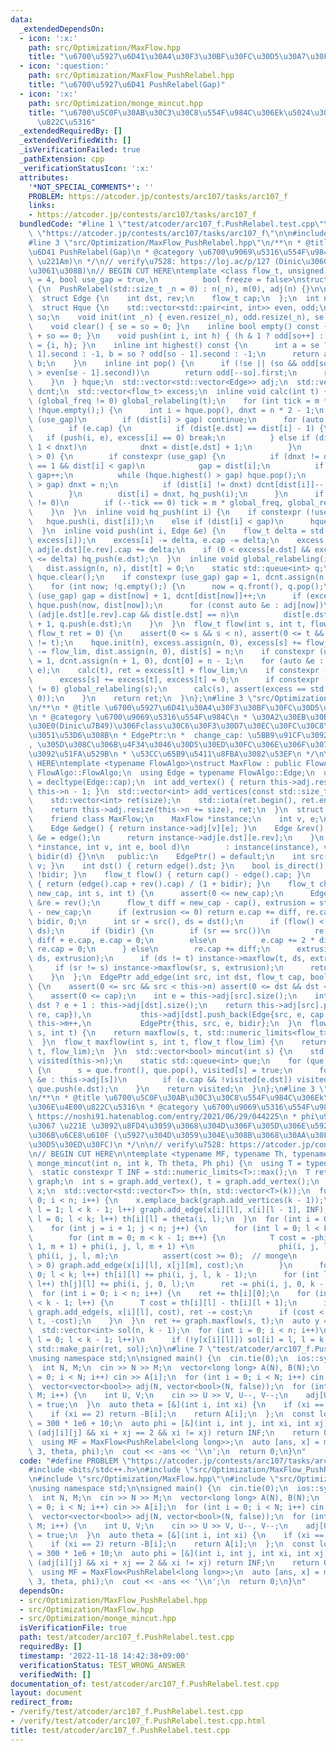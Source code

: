 ```yaml
---
data:
  _extendedDependsOn:
  - icon: ':x:'
    path: src/Optimization/MaxFlow.hpp
    title: "\u6700\u5927\u6D41\u30A4\u30F3\u30BF\u30FC\u30D5\u30A7\u30FC\u30B9"
  - icon: ':question:'
    path: src/Optimization/MaxFlow_PushRelabel.hpp
    title: "\u6700\u5927\u6D41 PushRelabel(Gap)"
  - icon: ':x:'
    path: src/Optimization/monge_mincut.hpp
    title: "\u6700\u5C0F\u30AB\u30C3\u30C8\u554F\u984C\u306Ek\u5024\u3078\u306E\u4E00\
      \u822C\u5316"
  _extendedRequiredBy: []
  _extendedVerifiedWith: []
  _isVerificationFailed: true
  _pathExtension: cpp
  _verificationStatusIcon: ':x:'
  attributes:
    '*NOT_SPECIAL_COMMENTS*': ''
    PROBLEM: https://atcoder.jp/contests/arc107/tasks/arc107_f
    links:
    - https://atcoder.jp/contests/arc107/tasks/arc107_f
  bundledCode: "#line 1 \"test/atcoder/arc107_f.PushRelabel.test.cpp\"\n#define PROBLEM\
    \ \"https://atcoder.jp/contests/arc107/tasks/arc107_f\"\n\n#include <bits/stdc++.h>\n\
    #line 3 \"src/Optimization/MaxFlow_PushRelabel.hpp\"\n/**\n * @title \u6700\u5927\
    \u6D41 PushRelabel(Gap)\n * @category \u6700\u9069\u5316\u554F\u984C\n *  O(n^2\
    \ \u221Am)\n */\n// verify\u7528: https://loj.ac/p/127 (Dinic\u3060\u3068\u843D\
    \u3061\u308B)\n// BEGIN CUT HERE\ntemplate <class flow_t, unsigned global_freq\
    \ = 4, bool use_gap = true,\n          bool freeze = false>\nstruct PushRelabel\
    \ {\n  PushRelabel(std::size_t _n = 0) : n(_n), m(0), adj(n) {}\n\n protected:\n\
    \  struct Edge {\n    int dst, rev;\n    flow_t cap;\n  };\n  int n, gap, m;\n\
    \  struct Hque {\n    std::vector<std::pair<int, int>> even, odd;\n    int se,\
    \ so;\n    void init(int _n) { even.resize(_n), odd.resize(_n), se = so = 0; };\n\
    \    void clear() { se = so = 0; }\n    inline bool empty() const { return se\
    \ + so == 0; }\n    void push(int i, int h) { (h & 1 ? odd[so++] : even[se++])\
    \ = {i, h}; }\n    inline int highest() const {\n      int a = se ? even[se -\
    \ 1].second : -1, b = so ? odd[so - 1].second : -1;\n      return a > b ? a :\
    \ b;\n    }\n    inline int pop() {\n      if (!se || (so && odd[so - 1].second\
    \ > even[se - 1].second))\n        return odd[--so].first;\n      return even[--se].first;\n\
    \    }\n  } hque;\n  std::vector<std::vector<Edge>> adj;\n  std::vector<int> dist,\
    \ dcnt;\n  std::vector<flow_t> excess;\n  inline void calc(int t) {\n    if constexpr\
    \ (global_freq != 0) global_relabeling(t);\n    for (int tick = m * global_freq;\
    \ !hque.empty();) {\n      int i = hque.pop(), dnxt = n * 2 - 1;\n      if constexpr\
    \ (use_gap)\n        if (dist[i] > gap) continue;\n      for (auto &e : adj[i])\n\
    \        if (e.cap) {\n          if (dist[e.dst] == dist[i] - 1) {\n         \
    \   if (push(i, e), excess[i] == 0) break;\n          } else if (dist[e.dst] +\
    \ 1 < dnxt)\n            dnxt = dist[e.dst] + 1;\n        }\n      if (excess[i]\
    \ > 0) {\n        if constexpr (use_gap) {\n          if (dnxt != dist[i] && dcnt[dist[i]]\
    \ == 1 && dist[i] < gap)\n            gap = dist[i];\n          if (dnxt == gap)\
    \ gap++;\n          while (hque.highest() > gap) hque.pop();\n          if (dnxt\
    \ > gap) dnxt = n;\n          if (dist[i] != dnxt) dcnt[dist[i]]--, dcnt[dnxt]++;\n\
    \        }\n        dist[i] = dnxt, hq_push(i);\n      }\n      if constexpr (global_freq\
    \ != 0)\n        if (--tick == 0) tick = m * global_freq, global_relabeling(t);\n\
    \    }\n  }\n  inline void hq_push(int i) {\n    if constexpr (!use_gap)\n   \
    \   hque.push(i, dist[i]);\n    else if (dist[i] < gap)\n      hque.push(i, dist[i]);\n\
    \  }\n  inline void push(int i, Edge &e) {\n    flow_t delta = std::min(e.cap,\
    \ excess[i]);\n    excess[i] -= delta, e.cap -= delta;\n    excess[e.dst] += delta,\
    \ adj[e.dst][e.rev].cap += delta;\n    if (0 < excess[e.dst] && excess[e.dst]\
    \ <= delta) hq_push(e.dst);\n  }\n  inline void global_relabeling(int t) {\n \
    \   dist.assign(n, n), dist[t] = 0;\n    static std::queue<int> q;\n    q.push(t),\
    \ hque.clear();\n    if constexpr (use_gap) gap = 1, dcnt.assign(n + 1, 0);\n\
    \    for (int now; !q.empty();) {\n      now = q.front(), q.pop();\n      if constexpr\
    \ (use_gap) gap = dist[now] + 1, dcnt[dist[now]]++;\n      if (excess[now] > 0)\
    \ hque.push(now, dist[now]);\n      for (const auto &e : adj[now])\n        if\
    \ (adj[e.dst][e.rev].cap && dist[e.dst] == n)\n          dist[e.dst] = dist[now]\
    \ + 1, q.push(e.dst);\n    }\n  }\n  flow_t flow(int s, int t, flow_t flow_lim,\
    \ flow_t ret = 0) {\n    assert(0 <= s && s < n), assert(0 <= t && t < n), assert(s\
    \ != t);\n    hque.init(n), excess.assign(n, 0), excess[s] += flow_lim;\n    excess[t]\
    \ -= flow_lim, dist.assign(n, 0), dist[s] = n;\n    if constexpr (use_gap) gap\
    \ = 1, dcnt.assign(n + 1, 0), dcnt[0] = n - 1;\n    for (auto &e : adj[s]) push(s,\
    \ e);\n    calc(t), ret = excess[t] + flow_lim;\n    if constexpr (!freeze) {\n\
    \      excess[s] += excess[t], excess[t] = 0;\n      if constexpr (global_freq\
    \ != 0) global_relabeling(s);\n      calc(s), assert(excess == std::vector<flow_t>(n,\
    \ 0));\n    }\n    return ret;\n  }\n};\n#line 3 \"src/Optimization/MaxFlow.hpp\"\
    \n/**\n * @title \u6700\u5927\u6D41\u30A4\u30F3\u30BF\u30FC\u30D5\u30A7\u30FC\u30B9\
    \n * @category \u6700\u9069\u5316\u554F\u984C\n * \u30A2\u30EB\u30B4\u30EA\u30BA\
    \u30E0(Dinic\u7B49)\u306Fclass\u30C6\u30F3\u30D7\u30EC\u30FC\u30C8\u3067\u53D7\
    \u3051\u53D6\u308B\n * EdgePtr:\n *  change_cap: \u5BB9\u91CF\u3092\u5909\u66F4\
    , \u305D\u308C\u306B\u4F34\u3046\u30D5\u30ED\u30FC\u306E\u306F\u307F\u51FA\u3057\
    \u3092\u51FA\u529B\n * \u53CC\u65B9\u5411\u8FBA\u3082\u53EF\n */\n\n// BEGIN CUT\
    \ HERE\ntemplate <typename FlowAlgo>\nstruct MaxFlow : public FlowAlgo {\n  using\
    \ FlowAlgo::FlowAlgo;\n  using Edge = typename FlowAlgo::Edge;\n  using flow_t\
    \ = decltype(Edge::cap);\n  int add_vertex() { return this->adj.resize(++this->n),\
    \ this->n - 1; }\n  std::vector<int> add_vertices(const std::size_t size) {\n\
    \    std::vector<int> ret(size);\n    std::iota(ret.begin(), ret.end(), this->n);\n\
    \    return this->adj.resize(this->n += size), ret;\n  }\n  struct EdgePtr {\n\
    \    friend class MaxFlow;\n    MaxFlow *instance;\n    int v, e;\n    bool bidir;\n\
    \    Edge &edge() { return instance->adj[v][e]; }\n    Edge &rev() {\n      Edge\
    \ &e = edge();\n      return instance->adj[e.dst][e.rev];\n    }\n    EdgePtr(MaxFlow\
    \ *instance, int v, int e, bool d)\n        : instance(instance), v(v), e(e),\
    \ bidir(d) {}\n\n   public:\n    EdgePtr() = default;\n    int src() { return\
    \ v; }\n    int dst() { return edge().dst; }\n    bool is_direct() const { return\
    \ !bidir; }\n    flow_t flow() { return cap() - edge().cap; }\n    flow_t cap()\
    \ { return (edge().cap + rev().cap) / (1 + bidir); }\n    flow_t change_cap(flow_t\
    \ new_cap, int s, int t) {\n      assert(0 <= new_cap);\n      Edge &e = edge(),\
    \ &re = rev();\n      flow_t diff = new_cap - cap(), extrusion = std::abs(flow())\
    \ - new_cap;\n      if (extrusion <= 0) return e.cap += diff, re.cap += diff *\
    \ bidir, 0;\n      int sr = src(), ds = dst();\n      if (flow() < 0) std::swap(sr,\
    \ ds);\n      if (bidir) {\n        if (sr == src())\n          re.cap += 2 *\
    \ diff + e.cap, e.cap = 0;\n        else\n          e.cap += 2 * diff + re.cap,\
    \ re.cap = 0;\n      } else\n        re.cap += diff;\n      extrusion -= instance->maxflow(sr,\
    \ ds, extrusion);\n      if (ds != t) instance->maxflow(t, ds, extrusion);\n \
    \     if (sr != s) instance->maxflow(sr, s, extrusion);\n      return extrusion;\n\
    \    }\n  };\n  EdgePtr add_edge(int src, int dst, flow_t cap, bool bidir = false)\
    \ {\n    assert(0 <= src && src < this->n) assert(0 <= dst && dst < this->n);\n\
    \    assert(0 <= cap);\n    int e = this->adj[src].size();\n    int re = src ==\
    \ dst ? e + 1 : this->adj[dst].size();\n    return this->adj[src].push_back(Edge{dst,\
    \ re, cap}),\n           this->adj[dst].push_back(Edge{src, e, cap * bidir}),\
    \ this->m++,\n           EdgePtr{this, src, e, bidir};\n  }\n  flow_t maxflow(int\
    \ s, int t) {\n    return maxflow(s, t, std::numeric_limits<flow_t>::max());\n\
    \  }\n  flow_t maxflow(int s, int t, flow_t flow_lim) {\n    return this->flow(s,\
    \ t, flow_lim);\n  }\n  std::vector<bool> mincut(int s) {\n    std::vector<bool>\
    \ visited(this->n);\n    static std::queue<int> que;\n    for (que.push(s); !que.empty();)\
    \ {\n      s = que.front(), que.pop(), visited[s] = true;\n      for (const auto\
    \ &e : this->adj[s])\n        if (e.cap && !visited[e.dst]) visited[e.dst] = true,\
    \ que.push(e.dst);\n    }\n    return visited;\n  }\n};\n#line 3 \"src/Optimization/monge_mincut.hpp\"\
    \n/**\n * @title \u6700\u5C0F\u30AB\u30C3\u30C8\u554F\u984C\u306Ek\u5024\u3078\
    \u306E\u4E00\u822C\u5316\n * @category \u6700\u9069\u5316\u554F\u984C\n * @see\
    \ https://noshi91.hatenablog.com/entry/2021/06/29/044225\n * phi\u95A2\u6570\u7B49\
    \u3067 \u221E \u3092\u8FD4\u3059\u3068\u304D\u306F\u305D\u306E\u5927\u304D\u3055\
    \u306B\u6CE8\u610F (\u5927\u304D\u3059\u304E\u308B\u3068\u30AA\u30FC\u30D0\u30FC\
    \u30D5\u30ED\u30FC)\n */\n\n// verify\u7528: https://atcoder.jp/contests/kupc2019/tasks/kupc2019_h\n\
    \n// BEGIN CUT HERE\n\ntemplate <typename MF, typename Th, typename Ph>\nauto\
    \ monge_mincut(int n, int k, Th theta, Ph phi) {\n  using T = typename MF::flow_t;\n\
    \  static constexpr T INF = std::numeric_limits<T>::max();\n  T ret = 0;\n  MF\
    \ graph;\n  int s = graph.add_vertex(), t = graph.add_vertex();\n  std::vector<std::vector<int>>\
    \ x;\n  std::vector<std::vector<T>> th(n, std::vector<T>(k));\n  for (int i =\
    \ 0; i < n; i++) {\n    x.emplace_back(graph.add_vertices(k - 1));\n    for (int\
    \ l = 1; l < k - 1; l++) graph.add_edge(x[i][l], x[i][l - 1], INF);\n    for (int\
    \ l = 0; l < k; l++) th[i][l] = theta(i, l);\n  }\n  for (int i = 0; i < n; i++)\n\
    \    for (int j = i + 1; j < n; j++) {\n      for (int l = 0; l < k - 1; l++)\n\
    \        for (int m = 0; m < k - 1; m++) {\n          T cost = -phi(i, j, l +\
    \ 1, m + 1) + phi(i, j, l, m + 1) +\n                   phi(i, j, l + 1, m) -\
    \ phi(i, j, l, m);\n          assert(cost >= 0);  // monge\n          if (cost\
    \ > 0) graph.add_edge(x[i][l], x[j][m], cost);\n        }\n      for (int l =\
    \ 0; l < k; l++) th[i][l] += phi(i, j, l, k - 1);\n      for (int l = 0; l < k;\
    \ l++) th[j][l] += phi(i, j, 0, l);\n      ret -= phi(i, j, 0, k - 1);\n    }\n\
    \  for (int i = 0; i < n; i++) {\n    ret += th[i][0];\n    for (int l = 0; l\
    \ < k - 1; l++) {\n      T cost = th[i][l] - th[i][l + 1];\n      if (cost > 0)\
    \ graph.add_edge(s, x[i][l], cost), ret -= cost;\n      if (cost < 0) graph.add_edge(x[i][l],\
    \ t, -cost);\n    }\n  }\n  ret += graph.maxflow(s, t);\n  auto y = graph.mincut(s);\n\
    \  std::vector<int> sol(n, k - 1);\n  for (int i = 0; i < n; i++)\n    for (int\
    \ l = 0; l < k - 1; l++)\n      if (!y[x[i][l]]) sol[i] = l, l = k;\n  return\
    \ std::make_pair(ret, sol);\n}\n#line 7 \"test/atcoder/arc107_f.PushRelabel.test.cpp\"\
    \nusing namespace std;\n\nsigned main() {\n  cin.tie(0);\n  ios::sync_with_stdio(false);\n\
    \  int N, M;\n  cin >> N >> M;\n  vector<long long> A(N), B(N);\n  for (int i\
    \ = 0; i < N; i++) cin >> A[i];\n  for (int i = 0; i < N; i++) cin >> B[i];\n\
    \  vector<vector<bool>> adj(N, vector<bool>(N, false));\n  for (int i = 0; i <\
    \ M; i++) {\n    int U, V;\n    cin >> U >> V, U--, V--;\n    adj[U][V] = adj[V][U]\
    \ = true;\n  }\n  auto theta = [&](int i, int xi) {\n    if (xi == 0) return B[i];\n\
    \    if (xi == 2) return -B[i];\n    return A[i];\n  };\n  const long long INF\
    \ = 300 * 1e6 + 10;\n  auto phi = [&](int i, int j, int xi, int xj) {\n    if\
    \ (adj[i][j] && xi + xj == 2 && xi != xj) return INF;\n    return 0ll;\n  };\n\
    \  using MF = MaxFlow<PushRelabel<long long>>;\n  auto [ans, x] = monge_mincut<MF>(N,\
    \ 3, theta, phi);\n  cout << -ans << '\\n';\n  return 0;\n}\n"
  code: "#define PROBLEM \"https://atcoder.jp/contests/arc107/tasks/arc107_f\"\n\n\
    #include <bits/stdc++.h>\n#include \"src/Optimization/MaxFlow_PushRelabel.hpp\"\
    \n#include \"src/Optimization/MaxFlow.hpp\"\n#include \"src/Optimization/monge_mincut.hpp\"\
    \nusing namespace std;\n\nsigned main() {\n  cin.tie(0);\n  ios::sync_with_stdio(false);\n\
    \  int N, M;\n  cin >> N >> M;\n  vector<long long> A(N), B(N);\n  for (int i\
    \ = 0; i < N; i++) cin >> A[i];\n  for (int i = 0; i < N; i++) cin >> B[i];\n\
    \  vector<vector<bool>> adj(N, vector<bool>(N, false));\n  for (int i = 0; i <\
    \ M; i++) {\n    int U, V;\n    cin >> U >> V, U--, V--;\n    adj[U][V] = adj[V][U]\
    \ = true;\n  }\n  auto theta = [&](int i, int xi) {\n    if (xi == 0) return B[i];\n\
    \    if (xi == 2) return -B[i];\n    return A[i];\n  };\n  const long long INF\
    \ = 300 * 1e6 + 10;\n  auto phi = [&](int i, int j, int xi, int xj) {\n    if\
    \ (adj[i][j] && xi + xj == 2 && xi != xj) return INF;\n    return 0ll;\n  };\n\
    \  using MF = MaxFlow<PushRelabel<long long>>;\n  auto [ans, x] = monge_mincut<MF>(N,\
    \ 3, theta, phi);\n  cout << -ans << '\\n';\n  return 0;\n}\n"
  dependsOn:
  - src/Optimization/MaxFlow_PushRelabel.hpp
  - src/Optimization/MaxFlow.hpp
  - src/Optimization/monge_mincut.hpp
  isVerificationFile: true
  path: test/atcoder/arc107_f.PushRelabel.test.cpp
  requiredBy: []
  timestamp: '2022-11-18 14:42:38+09:00'
  verificationStatus: TEST_WRONG_ANSWER
  verifiedWith: []
documentation_of: test/atcoder/arc107_f.PushRelabel.test.cpp
layout: document
redirect_from:
- /verify/test/atcoder/arc107_f.PushRelabel.test.cpp
- /verify/test/atcoder/arc107_f.PushRelabel.test.cpp.html
title: test/atcoder/arc107_f.PushRelabel.test.cpp
---
```

